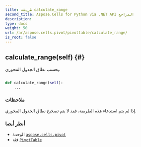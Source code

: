 ```yaml
---
title: طريقة calculate_range
second_title: Aspose.Cells for Python via .NET API المراجع
description:
type: docs
weight: 50
url: /ar/aspose.cells.pivot/pivottable/calculate_range/
is_root: false
---
```

##  calculate_range(self) {#}
يحسب نطاق الجدول المحوري.



```python

def calculate_range(self):
    ...
```


###  ملاحظات

إذا لم يتم استدعاء هذه الطريقة، فقد لا يتم تصحيح نطاق الجدول المحوري.


###  أنظر أيضا

* الوحدة [`aspose.cells.pivot`](../../)
* فئة [`PivotTable`](/cells/python-net/ar/aspose.cells.pivot/pivottable)
